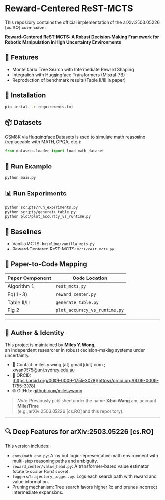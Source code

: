 # Reward-Centered ReST-MCTS

This repository contains the official implementation of the arXiv:2503.05226 [cs.RO] submission:

**Reward-Centered ReST-MCTS: A Robust Decision-Making Framework for Robotic Manipulation in High Uncertainty Environments**

## 🔧 Features
- Monte Carlo Tree Search with Intermediate Reward Shaping
- Integration with Huggingface Transformers (Mistral-7B)
- Reproduction of benchmark results (Table II/III in paper)

## 🚀 Installation
```bash
pip install -r requirements.txt
```

## 📦 Datasets
GSM8K via Huggingface Datasets is used to simulate math reasoning (replaceable with MATH, GPQA, etc.):
```python
from datasets.loader import load_math_dataset
```

## 🔁 Run Example
```bash
python main.py
```

## 📊 Run Experiments
```bash
python scripts/run_experiments.py
python scripts/generate_table.py
python plot/plot_accuracy_vs_runtime.py
```

## 🧪 Baselines
- Vanilla MCTS: `baseline/vanilla_mcts.py`
- Reward-Centered ReST-MCTS: `mcts/rest_mcts.py`

## 📄 Paper-to-Code Mapping
| Paper Component | Code Location |
|------------------|----------------|
| Algorithm 1      | `rest_mcts.py` |
| Eq(1-3)          | `reward_center.py` |
| Table II/III     | `generate_table.py` |
| Fig 2            | `plot_accuracy_vs_runtime.py` |

---

## 👤 Author & Identity

This project is maintained by **Miles Y. Wong**,  
an independent researcher in robust decision-making systems under uncertainty.

- 📧 Contact: miles.y.wong [at] gmail [dot] com ; xwan0575@uni.sydney.edu.au
- 🔗 ORCID:  
  [https://orcid.org/0009-0009-1755-3078](https://orcid.org/0009-0009-1755-3078) 
- 🌐 GitHub: [github.com/milesywong](https://github.com/milesywong)

> *Note:* Previously published under the name **Xibai Wang** and account **MilesTime**  
> (e.g., arXiv:2503.05226 [cs.RO] and this repository).

---


## 🔍 Deep Features for arXiv:2503.05226 [cs.RO]

This version includes:

- `envs/math_env.py`: A toy but logic-representative math environment with multi-step reasoning paths and ambiguity.
- `reward_center/value_head.py`: A transformer-based value estimator (state to scalar Rc(s) score).
- `loggers/trajectory_logger.py`: Logs each search path with reward and value information.
- Pruning mechanism: Tree search favors higher Rc and prunes incorrect intermediate expansions.

